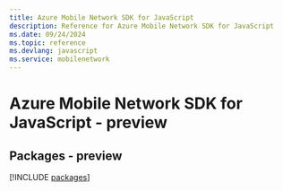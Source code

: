 ```yaml
---
title: Azure Mobile Network SDK for JavaScript
description: Reference for Azure Mobile Network SDK for JavaScript
ms.date: 09/24/2024
ms.topic: reference
ms.devlang: javascript
ms.service: mobilenetwork
---
```

# Azure Mobile Network SDK for JavaScript - preview
## Packages - preview
[!INCLUDE [packages](mobile-network-index.md)]